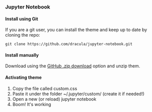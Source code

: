 ### Jupyter Notebook

#### Install using Git

If you are a git user, you can install the theme and keep up to date by cloning the repo:

    git clone https://github.com/dracula/jupyter-notebook.git

#### Install manually

Download using the [GitHub .zip download](https://github.com/dracula/jupyter-notebook/archive/master.zip) option and unzip them.

#### Activating theme

1. Copy the file called custom.css
2. Paste it under the folder ~/.jupyter/custom/ (create it if needed!)
3. Open a new (or reload) jupyter notebook
4. Boom! It's working
